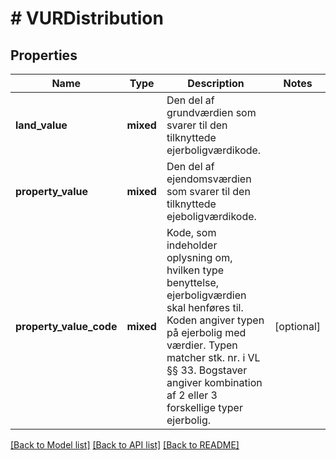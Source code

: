 # # VURDistribution

## Properties

Name | Type | Description | Notes
------------ | ------------- | ------------- | -------------
**land_value** | **mixed** | Den del af grundværdien som svarer til den tilknyttede ejerboligværdikode. |
**property_value** | **mixed** | Den del af ejendomsværdien som svarer til den tilknyttede ejeboligværdikode. |
**property_value_code** | **mixed** | Kode, som indeholder oplysning om, hvilken type benyttelse, ejerboligværdien skal henføres til. Koden angiver typen på ejerbolig med værdier. Typen matcher stk. nr. i VL §§ 33. Bogstaver angiver kombination af 2 eller 3 forskellige typer ejerbolig. | [optional]

[[Back to Model list]](../../README.md#models) [[Back to API list]](../../README.md#endpoints) [[Back to README]](../../README.md)
